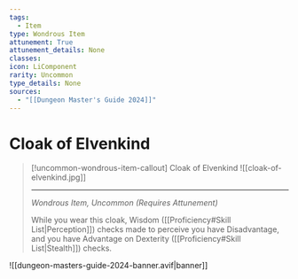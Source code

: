 ```yaml
---
tags:
  - Item
type: Wondrous Item
attunement: True
attunement_details: None
classes:
icon: LiComponent
rarity: Uncommon
type_details: None
sources: 
  - "[[Dungeon Master's Guide 2024]]"
---
```

# Cloak of Elvenkind
>[!uncommon-wondrous-item-callout] Cloak of Elvenkind
>![[cloak-of-elvenkind.jpg]]
>
>- - -
>_Wondrous Item, Uncommon (Requires Attunement)_
>
>While you wear this cloak, Wisdom ([[Proficiency#Skill List\|Perception]]) checks made to perceive you have Disadvantage, and you have Advantage on Dexterity ([[Proficiency#Skill List\|Stealth]]) checks.
>


![[dungeon-masters-guide-2024-banner.avif|banner]]